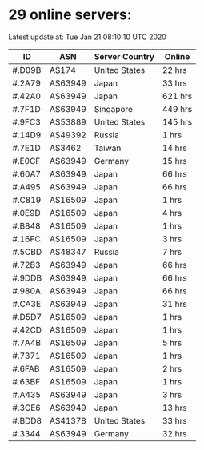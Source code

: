 # 29 online servers:

Latest update at: Tue Jan 21 08:10:10 UTC 2020

| ID | ASN | Server Country | Online |
| -- | --- | -------------- | ------ |
| #.D09B | AS174 | United States | 22 hrs |
| #.2A79 | AS63949 | Japan | 33 hrs |
| #.42A0 | AS63949 | Japan | 621 hrs |
| #.7F1D | AS63949 | Singapore | 449 hrs |
| #.9FC3 | AS53889 | United States | 145 hrs |
| #.14D9 | AS49392 | Russia | 1 hrs |
| #.7E1D | AS3462 | Taiwan | 14 hrs |
| #.E0CF | AS63949 | Germany | 15 hrs |
| #.60A7 | AS63949 | Japan | 66 hrs |
| #.A495 | AS63949 | Japan | 66 hrs |
| #.C819 | AS16509 | Japan | 1 hrs |
| #.0E9D | AS16509 | Japan | 4 hrs |
| #.B848 | AS16509 | Japan | 1 hrs |
| #.16FC | AS16509 | Japan | 3 hrs |
| #.5CBD | AS48347 | Russia | 7 hrs |
| #.72B3 | AS63949 | Japan | 66 hrs |
| #.9DDB | AS63949 | Japan | 66 hrs |
| #.980A | AS63949 | Japan | 66 hrs |
| #.CA3E | AS63949 | Japan | 31 hrs |
| #.D5D7 | AS16509 | Japan | 1 hrs |
| #.42CD | AS16509 | Japan | 1 hrs |
| #.7A4B | AS16509 | Japan | 5 hrs |
| #.7371 | AS16509 | Japan | 1 hrs |
| #.6FAB | AS16509 | Japan | 2 hrs |
| #.63BF | AS16509 | Japan | 1 hrs |
| #.A435 | AS63949 | Japan | 3 hrs |
| #.3CE6 | AS63949 | Japan | 13 hrs |
| #.BDD8 | AS41378 | United States | 33 hrs |
| #.3344 | AS63949 | Germany | 32 hrs |


